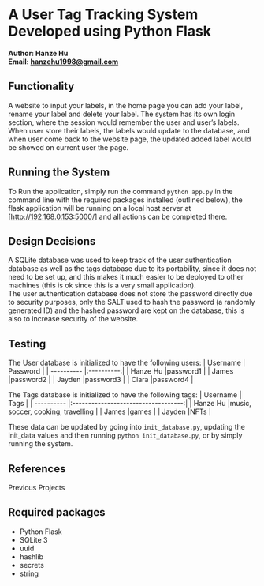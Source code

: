 # A User Tag Tracking System Developed using Python Flask
**Author: Hanze Hu**<br>
**Email: hanzehu1998@gmail.com**

## Functionality
A website to input your labels, in the home page you can add your label, rename your label and delete your label. The system has its own login section, where the session would remember the user and user’s labels. When user store their labels, the labels would update to the database, and when user come back to the website page, the updated added label would be showed on current user the page.

## Running the System
To Run the application, simply run the command `python app.py` in the command line with the required packages installed (outlined below), the flask application will be running on a local host server at [http://192.168.0.153:5000/] and all actions can be completed there.

## Design Decisions
A SQLite database was used to keep track of the user authentication database as well as the tags database due to its portability, since it does not need to be set up, and this makes it much easier to be deployed to other machines (this is ok since this is a very small application).<br>
The user authentication database does not store the password directly due to security purposes, only the SALT used to hash the password (a randomly generated ID) and the hashed password are kept on the database, this is also to increase security of the website.


## Testing
The User database is initialized to have the following users:
|  Username  |  Password  |
| ---------- |:----------:|
| Hanze Hu   |password1   |
| James      |password2   |
| Jayden     |password3   |
| Clara      |password4   |

The Tags database is initialized to have the following tags:
|  Username  |  Tags                               |
| ---------- |:-----------------------------------:|
| Hanze Hu   |music, soccer, cooking, travelling   |
| James      |games                                |
| Jayden     |NFTs                                 |

These data can be updated by going into `init_database.py`, updating the init_data values and then running `python init_database.py`, or by simply running the system.

## References
Previous Projects

## Required packages
- Python Flask
- SQLite 3
- uuid
- hashlib
- secrets
- string